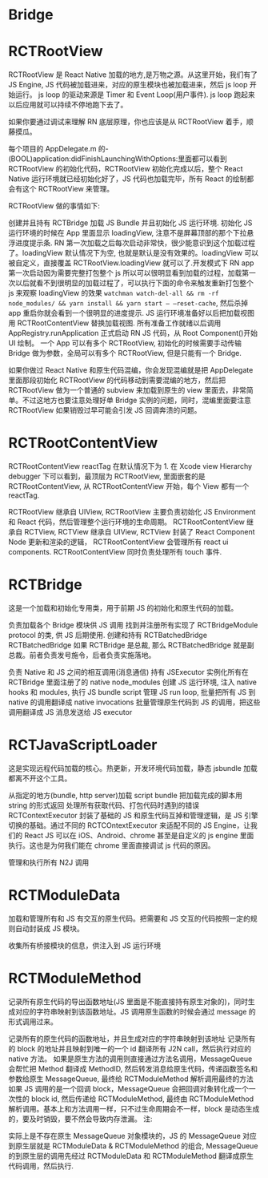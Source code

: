 # Bridge

# RCTRootView

RCTRootView 是 React Native 加载的地方,是万物之源。从这里开始，我们有了 JS Engine, JS 代码被加载进来，对应的原生模块也被加载进来，然后 js loop 开始运行。 js loop 的驱动来源是 Timer 和 Event Loop(用户事件). js loop 跑起来以后应用就可以持续不停地跑下去了。

如果你要通过调试来理解 RN 底层原理，你也应该是从 RCTRootView 着手，顺藤摸瓜。

每个项目的 AppDelegate.m 的- (BOOL)application:didFinishLaunchingWithOptions:里面都可以看到 RCTRootView 的初始化代码，RCTRootView 初始化完成以后，整个 React Native 运行环境就已经初始化好了，JS 代码也加载完毕，所有 React 的绘制都会有这个 RCTRootView 来管理。

RCTRootView 做的事情如下:

创建并且持有 RCTBridge
加载 JS Bundle 并且初始化 JS 运行环境.
初始化 JS 运行环境的时候在 App 里面显示 loadingView, 注意不是屏幕顶部的那个下拉悬浮进度提示条. RN 第一次加载之后每次启动非常快，很少能意识到这个加载过程了。loadingView 默认情况下为空, 也就是默认是没有效果的。loadingView 可以被自定义，直接覆盖 RCTRootView.loadingView 就可以了.开发模式下 RN app 第一次启动因为需要完整打包整个 js 所以可以很明显看到加载的过程，加载第一次以后就看不到很明显的加载过程了，可以执行下面的命令来触发重新打包整个 js 来观察 loadingView 的效果 `watchman watch-del-all && rm -rf node_modules/ && yarn install && yarn start – –reset-cache`, 然后杀掉 app 重启你就会看到一个很明显的进度提示.
JS 运行环境准备好以后把加载视图用 RCTRootContentView 替换加载视图.
所有准备工作就绪以后调用 AppRegistry.runApplication 正式启动 RN JS 代码，从 Root Component()开始 UI 绘制。
一个 App 可以有多个 RCTRootView, 初始化的时候需要手动传输 Bridge 做为参数，全局可以有多个 RCTRootView, 但是只能有一个 Bridge.

如果你做过 React Native 和原生代码混编，你会发现混编就是把 AppDelegate 里面那段初始化 RCTRootView 的代码移动到需要混编的地方，然后把 RCTRootView 做为一个普通的 subview 来加载到原生的 view 里面去，非常简单。不过这地方也要注意处理好单 Bridge 实例的问题，同时，混编里面要注意 RCTRootView 如果销毁过早可能会引发 JS 回调奔溃的问题。

# RCTRootContentView

RCTRootContentView reactTag 在默认情况下为 1. 在 Xcode view Hierarchy debugger 下可以看到，最顶层为 RCTRootView, 里面嵌套的是 RCTRootContentView, 从 RCTRootContentView 开始，每个 View 都有一个 reactTag.

RCTRootView 继承自 UIView, RCTRootView 主要负责初始化 JS Environment 和 React 代码，然后管理整个运行环境的生命周期。 RCTRootContentView 继承自 RCTView, RCTView 继承自 UIView, RCTView 封装了 React Component Node 更新和渲染的逻辑， RCTRootContentView 会管理所有 react ui components. RCTRootContentView 同时负责处理所有 touch 事件.

# RCTBridge

这是一个加载和初始化专用类，用于前期 JS 的初始化和原生代码的加载。

负责加载各个 Bridge 模块供 JS 调用
找到并注册所有实现了 RCTBridgeModule protocol 的类, 供 JS 后期使用.
创建和持有 RCTBatchedBridge
RCTBatchedBridge
如果 RCTBridge 是总裁, 那么 RCTBatchedBridge 就是副总裁。前者负责发号施令，后者负责实施落地。

负责 Native 和 JS 之间的相互调用(消息通信)
持有 JSExecutor
实例化所有在 RCTBridge 里面注册了的 native node_modules
创建 JS 运行环境, 注入 native hooks 和 modules, 执行 JS bundle script
管理 JS run loop, 批量把所有 JS 到 native 的调用翻译成 native invocations
批量管理原生代码到 JS 的调用，把这些调用翻译成 JS 消息发送给 JS executor

# RCTJavaScriptLoader

这是实现远程代码加载的核心。热更新，开发环境代码加载，静态 jsbundle 加载都离不开这个工具。

从指定的地方(bundle, http server)加载 script bundle
把加载完成的脚本用 string 的形式返回
处理所有获取代码、打包代码时遇到的错误
RCTContextExecutor
封装了基础的 JS 和原生代码互掉和管理逻辑，是 JS 引擎切换的基础。通过不同的 RCTCOntextExecutor 来适配不同的 JS Engine，让我们的 React JS 可以在 iOS、Android、chrome 甚至是自定义的 js engine 里面执行。这也是为何我们能在 chrome 里面直接调试 js 代码的原因。

管理和执行所有 N2J 调用

# RCTModuleData

加载和管理所有和 JS 有交互的原生代码。把需要和 JS 交互的代码按照一定的规则自动封装成 JS 模块。

收集所有桥接模块的信息，供注入到 JS 运行环境

# RCTModuleMethod

记录所有原生代码的导出函数地址(JS 里面是不能直接持有原生对象的)，同时生成对应的字符串映射到该函数地址。JS 调用原生函数的时候会通过 message 的形式调用过来。

记录所有的原生代码的函数地址，并且生成对应的字符串映射到该地址
记录所有的 block 的地址并且映射到唯一的一个 id
翻译所有 J2N call，然后执行对应的 native 方法。
如果是原生方法的调用则直接通过方法名调用，MessageQueue 会帮忙把 Method 翻译成 MethodID, 然后转发消息给原生代码，传递函数签名和参数给原生 MessageQueue, 最终给 RCTModuleMethod 解析调用最终的方法
如果 JS 调用的是一个回调 block，MessageQueue 会把回调对象转化成一个一次性的 block id, 然后传递给 RCTModuleMethod, 最终由 RCTModuleMethod 解析调用。基本上和方法调用一样，只不过生命周期会不一样，block 是动态生成的，要及时销毁，要不然会导致内存泄漏。
注:

实际上是不存在原生 MessageQueue 对象模块的，JS 的 MessageQueue 对应到原生层就是 RCTModuleData & RCTModuleMethod 的组合, MessageQueue 的到原生层的调用先经过 RCTModuleData 和 RCTModuleMethod 翻译成原生代码调用，然后执行.

